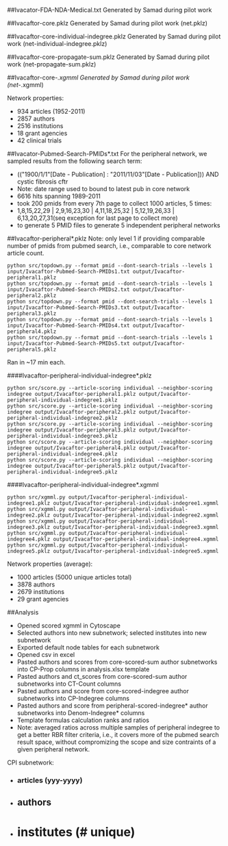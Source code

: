 ##Ivacator-FDA-NDA-Medical.txt
Generated by Samad during pilot work

##Ivacaftor-core.pklz
Generated by Samad during pilot work (net.pklz)

##Ivacaftor-core-individual-indegree.pklz
Generated by Samad during pilot work (net-individual-indegree.pklz)

##Ivacaftor-core-propagate-sum.pklz
Generated by Samad during pilot work (net-propagate-sum.pklz)

##Ivacaftor-core-*.xgmml
Generated by Samad during pilot work (net-*.xgmml)

Network properties:
* 934 articles (1952-2011)
* 2857 authors
* 2516 institutions
* 18 grant agencies
* 42 clinical trials

##Ivacator-Pubmed-Search-PMIDs*.txt
For the peripheral network, we sampled results from the following search term:
* (("1900/1/1"[Date - Publication] : "2011/11/03"[Date - Publication])) AND cystic fibrosis cftr  
 * Note: date range used to bound to latest pub in core network
 * 6616 hits spanning 1989-2011 
  * took 200 pmids from every 7th page to collect 1000 articles, 5 times:
   * 1,8,15,22,29 | 2,9,16,23,30 | 4,11,18,25,32 | 5,12,19,26,33 | 6,13,20,27,31(seq exception for last page to collect more)
   * to generate 5 PMID files to generate 5 independent peripheral networks

##Ivacaftor-peripheral*.pklz
Note: only level 1 if providing comparable number of pmids from pubmed search, i.e., comparable to core network article count.
```
python src/topdown.py --format pmid --dont-search-trials --levels 1 input/Ivacaftor-Pubmed-Search-PMIDs1.txt output/Ivacaftor-peripheral1.pklz
python src/topdown.py --format pmid --dont-search-trials --levels 1 input/Ivacaftor-Pubmed-Search-PMIDs2.txt output/Ivacaftor-peripheral2.pklz
python src/topdown.py --format pmid --dont-search-trials --levels 1 input/Ivacaftor-Pubmed-Search-PMIDs3.txt output/Ivacaftor-peripheral3.pklz
python src/topdown.py --format pmid --dont-search-trials --levels 1 input/Ivacaftor-Pubmed-Search-PMIDs4.txt output/Ivacaftor-peripheral4.pklz
python src/topdown.py --format pmid --dont-search-trials --levels 1 input/Ivacaftor-Pubmed-Search-PMIDs5.txt output/Ivacaftor-peripheral5.pklz
``` 
Ran in ~17 min each.

####Ivacaftor-peripheral-individual-indegree*.pklz
```
python src/score.py --article-scoring individual --neighbor-scoring indegree output/Ivacaftor-peripheral1.pklz output/Ivacaftor-peripheral-individual-indegree1.pklz
python src/score.py --article-scoring individual --neighbor-scoring indegree output/Ivacaftor-peripheral2.pklz output/Ivacaftor-peripheral-individual-indegree2.pklz
python src/score.py --article-scoring individual --neighbor-scoring indegree output/Ivacaftor-peripheral3.pklz output/Ivacaftor-peripheral-individual-indegree3.pklz
python src/score.py --article-scoring individual --neighbor-scoring indegree output/Ivacaftor-peripheral4.pklz output/Ivacaftor-peripheral-individual-indegree4.pklz
python src/score.py --article-scoring individual --neighbor-scoring indegree output/Ivacaftor-peripheral5.pklz output/Ivacaftor-peripheral-individual-indegree5.pklz
```

####Ivacaftor-peripheral-individual-indegree*.xgmml
```
python src/xgmml.py output/Ivacaftor-peripheral-individual-indegree1.pklz output/Ivacaftor-peripheral-individual-indegree1.xgmml
python src/xgmml.py output/Ivacaftor-peripheral-individual-indegree2.pklz output/Ivacaftor-peripheral-individual-indegree2.xgmml
python src/xgmml.py output/Ivacaftor-peripheral-individual-indegree3.pklz output/Ivacaftor-peripheral-individual-indegree3.xgmml
python src/xgmml.py output/Ivacaftor-peripheral-individual-indegree4.pklz output/Ivacaftor-peripheral-individual-indegree4.xgmml
python src/xgmml.py output/Ivacaftor-peripheral-individual-indegree5.pklz output/Ivacaftor-peripheral-individual-indegree5.xgmml
```

Network properties (average):
* 1000 articles (5000 unique articles total)
* 3878 authors
* 2679 institutions
* 29 grant agencies 


##Analysis

* Opened scored xgmml in Cytoscape
* Selected authors into new subnetwork; selected institutes into new subnetwork
* Exported default node tables for each subnetwork
* Opened csv in excel
* Pasted authors and scores from core-scored-sum author subnetworks into CP-Prop columns in analysis.xlsx template
* Pasted authors and ct_scores from core-scored-sum author subnetworks into CT-Count columns
* Pasted authors and score from core-scored-indegree author subnetworks into CP-Indegree columns
* Pasted authors and score from peripheral-scored-indegree* author subnetworks into Denom-Indegree* columns
* Template formulas calculation ranks and ratios
* Note: averaged ratios across multiple samples of peripheral indegree to get a better RBR filter criteria, i.e., it covers more of the pubmed search result space, without compromizing the scope and size contraints of a given peripheral network. 


CPI subnetwork:
* ###  articles (yyy-yyyy)
* ## authors
* # institutes (# unique)
